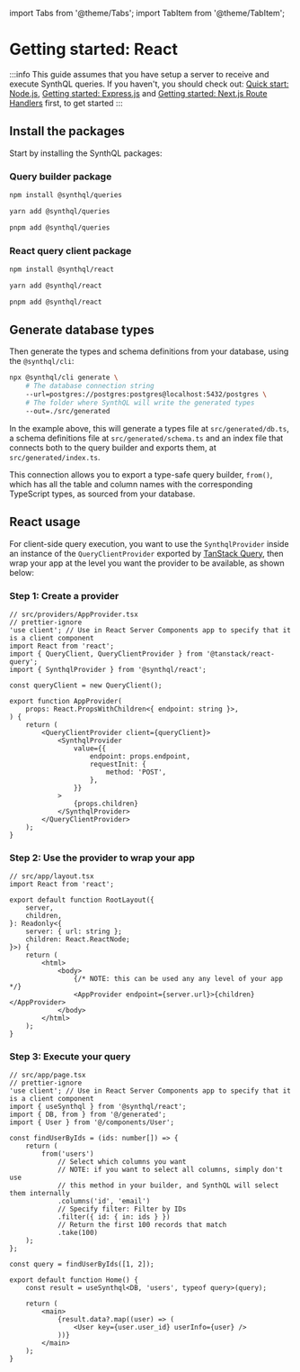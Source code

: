 import Tabs from '@theme/Tabs';
import TabItem from '@theme/TabItem';

# Getting started: React

:::info
This guide assumes that you have setup a server to receive and execute SynthQL queries. If you haven't, you should check out:
[Quick start: Node.js](./quick-start), [Getting started: Express.js](./express) and [Getting started: Next.js Route Handlers](./next) first, to get started
:::

## Install the packages

Start by installing the SynthQL packages:

### Query builder package

<Tabs>
<TabItem value="npm" label="npm">

```bash
npm install @synthql/queries
```

</TabItem>
<TabItem value="yarn" label="yarn">

```bash
yarn add @synthql/queries
```

</TabItem>
<TabItem value="pnpm" label="pnpm">

```bash
pnpm add @synthql/queries
```

</TabItem>
</Tabs>

### React query client package

<Tabs>
<TabItem value="npm" label="npm">

```bash
npm install @synthql/react
```

</TabItem>
  
<TabItem value="yarn" label="yarn">

```bash
yarn add @synthql/react
```

</TabItem>

<TabItem value="pnpm" label="pnpm">

```bash
pnpm add @synthql/react
```

</TabItem>
</Tabs>

## Generate database types

Then generate the types and schema definitions from your database, using the `@synthql/cli`:

```bash
npx @synthql/cli generate \
    # The database connection string
    --url=postgres://postgres:postgres@localhost:5432/postgres \
    # The folder where SynthQL will write the generated types
    --out=./src/generated
```

In the example above, this will generate a types file at `src/generated/db.ts`, a schema definitions file at `src/generated/schema.ts` and an index file that connects both to the query builder and exports them, at `src/generated/index.ts`.

This connection allows you to export a type-safe query builder, `from()`, which has all the table and column names with the corresponding TypeScript types, as sourced from your database.

## React usage

For client-side query execution, you want to use the `SynthqlProvider` inside an instance of the `QueryClientProvider` exported by [TanStack Query](https://tanstack.com/query/latest/docs/framework/react/installation), then wrap your app at the level you want the provider to be available, as shown below:

### Step 1: Create a provider

```tsx
// src/providers/AppProvider.tsx
// prettier-ignore
'use client'; // Use in React Server Components app to specify that it is a client component
import React from 'react';
import { QueryClient, QueryClientProvider } from '@tanstack/react-query';
import { SynthqlProvider } from '@synthql/react';

const queryClient = new QueryClient();

export function AppProvider(
    props: React.PropsWithChildren<{ endpoint: string }>,
) {
    return (
        <QueryClientProvider client={queryClient}>
            <SynthqlProvider
                value={{
                    endpoint: props.endpoint,
                    requestInit: {
                        method: 'POST',
                    },
                }}
            >
                {props.children}
            </SynthqlProvider>
        </QueryClientProvider>
    );
}
```

### Step 2: Use the provider to wrap your app

```tsx
// src/app/layout.tsx
import React from 'react';

export default function RootLayout({
    server,
    children,
}: Readonly<{
    server: { url: string };
    children: React.ReactNode;
}>) {
    return (
        <html>
            <body>
                {/* NOTE: this can be used any any level of your app */}
                <AppProvider endpoint={server.url}>{children}</AppProvider>
            </body>
        </html>
    );
}
```

### Step 3: Execute your query

```tsx
// src/app/page.tsx
// prettier-ignore
'use client'; // Use in React Server Components app to specify that it is a client component
import { useSynthql } from '@synthql/react';
import { DB, from } from '@/generated';
import { User } from '@/components/User';

const findUserByIds = (ids: number[]) => {
    return (
        from('users')
            // Select which columns you want
            // NOTE: if you want to select all columns, simply don't use
            // this method in your builder, and SynthQL will select them internally
            .columns('id', 'email')
            // Specify filter: Filter by IDs
            .filter({ id: { in: ids } })
            // Return the first 100 records that match
            .take(100)
    );
};

const query = findUserByIds([1, 2]);

export default function Home() {
    const result = useSynthql<DB, 'users', typeof query>(query);

    return (
        <main>
            {result.data?.map((user) => (
                <User key={user.user_id} userInfo={user} />
            ))}
        </main>
    );
}
```
